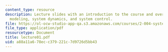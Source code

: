 ```yaml
---
content_type: resource
description: Lecture slides with an introduction to the course and overview of system
  modeling, system dynamics, and system control.
file: https://ol-ocw-studio-app-qa.s3.amazonaws.com/courses/2-004-systems-modeling-and-control-ii-fall-2007/a88a11a678ecc379221c7d9726d5bb43_lecture01.pdf
file_type: application/pdf
resourcetype: Document
title: lecture01.pdf
uid: a88a11a6-78ec-c379-221c-7d9726d5bb43
---
```

